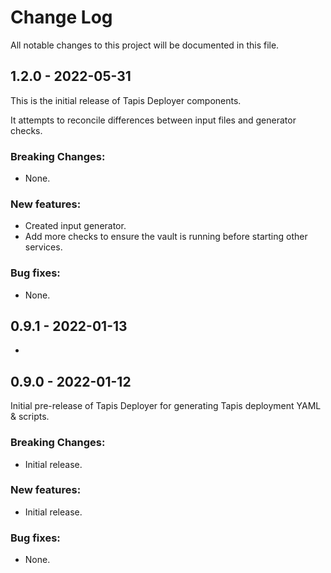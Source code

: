 # Change Log

All notable changes to this project will be documented in this file.

## 1.2.0 - 2022-05-31 

This is the initial release of Tapis Deployer components.

It attempts to reconcile differences between input files and generator checks.

### Breaking Changes:
- None.

### New features:
- Created input generator.
- Add more checks to ensure the vault is running before starting other services.

### Bug fixes:
- None.


## 0.9.1 - 2022-01-13

- 

## 0.9.0 - 2022-01-12

Initial pre-release of Tapis Deployer for generating Tapis deployment YAML & scripts.

### Breaking Changes:

- Initial release.

### New features:

 - Initial release.

### Bug fixes:

- None.

